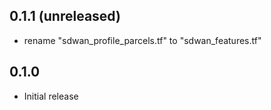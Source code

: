 ## 0.1.1 (unreleased)

- rename "sdwan_profile_parcels.tf" to "sdwan_features.tf"

## 0.1.0

- Initial release
